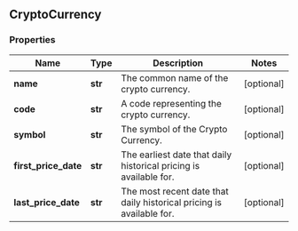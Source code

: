 ## CryptoCurrency

### Properties
Name | Type | Description | Notes
------------ | ------------- | ------------- | -------------
**name** | **str** | The common name of the crypto currency. | [optional] 
**code** | **str** | A code representing the crypto currency. | [optional] 
**symbol** | **str** | The symbol of the Crypto Currency. | [optional] 
**first_price_date** | **str** | The earliest date that daily historical pricing is available for. | [optional] 
**last_price_date** | **str** | The most recent date that daily historical pricing is available for. | [optional] 



